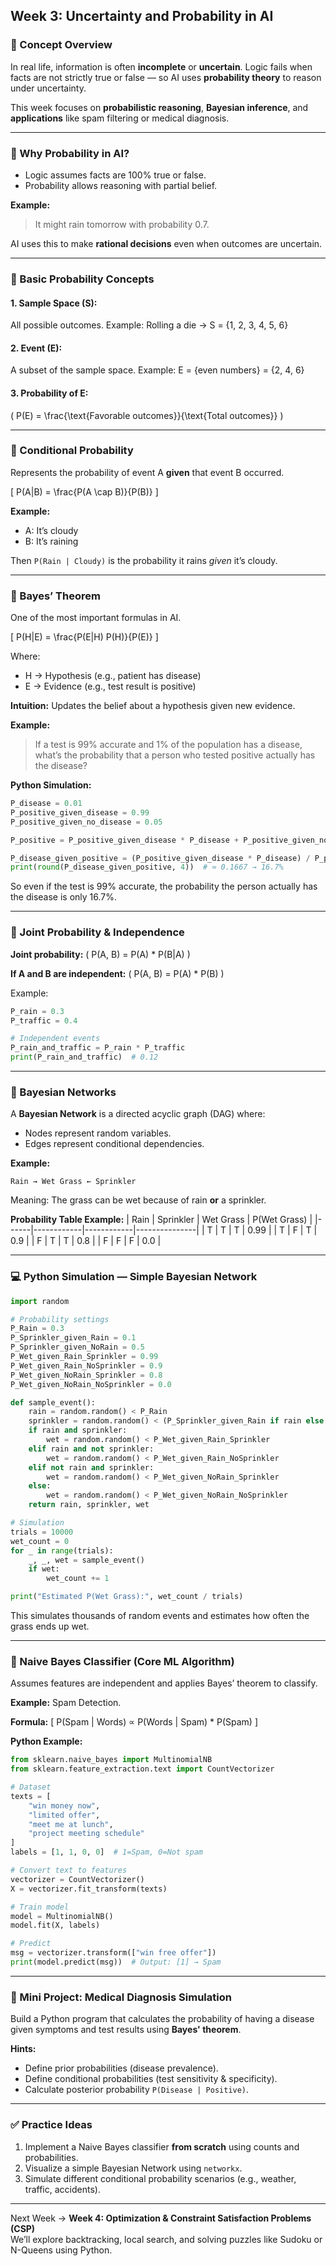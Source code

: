 ## Week 3: Uncertainty and Probability in AI

### 🧠 Concept Overview
In real life, information is often **incomplete** or **uncertain**. Logic fails when facts are not strictly true or false — so AI uses **probability theory** to reason under uncertainty.

This week focuses on **probabilistic reasoning**, **Bayesian inference**, and **applications** like spam filtering or medical diagnosis.

---

### 🔹 Why Probability in AI?
- Logic assumes facts are 100% true or false.
- Probability allows reasoning with partial belief.

**Example:**
> It might rain tomorrow with probability 0.7.

AI uses this to make **rational decisions** even when outcomes are uncertain.

---

### 🔹 Basic Probability Concepts

#### 1. **Sample Space (S):**
All possible outcomes.
Example: Rolling a die → S = {1, 2, 3, 4, 5, 6}

#### 2. **Event (E):**
A subset of the sample space.
Example: E = {even numbers} = {2, 4, 6}

#### 3. **Probability of E:**
\( P(E) = \frac{\text{Favorable outcomes}}{\text{Total outcomes}} \)

---

### 🔹 Conditional Probability
Represents the probability of event A **given** that event B occurred.

\[ P(A|B) = \frac{P(A \cap B)}{P(B)} \]

**Example:**
- A: It’s cloudy
- B: It’s raining

Then `P(Rain | Cloudy)` is the probability it rains *given* it’s cloudy.

---

### 🔹 Bayes’ Theorem
One of the most important formulas in AI.

\[ P(H|E) = \frac{P(E|H) P(H)}{P(E)} \]

Where:
- H → Hypothesis (e.g., patient has disease)
- E → Evidence (e.g., test result is positive)

**Intuition:**
Updates the belief about a hypothesis given new evidence.

**Example:**
> If a test is 99% accurate and 1% of the population has a disease, what’s the probability that a person who tested positive actually has the disease?

**Python Simulation:**
```python
P_disease = 0.01
P_positive_given_disease = 0.99
P_positive_given_no_disease = 0.05

P_positive = P_positive_given_disease * P_disease + P_positive_given_no_disease * (1 - P_disease)

P_disease_given_positive = (P_positive_given_disease * P_disease) / P_positive
print(round(P_disease_given_positive, 4))  # ≈ 0.1667 → 16.7%
```

So even if the test is 99% accurate, the probability the person actually has the disease is only 16.7%.

---

### 🔹 Joint Probability & Independence

**Joint probability:** \( P(A, B) = P(A) * P(B|A) \)

**If A and B are independent:** \( P(A, B) = P(A) * P(B) \)

Example:
```python
P_rain = 0.3
P_traffic = 0.4

# Independent events
P_rain_and_traffic = P_rain * P_traffic
print(P_rain_and_traffic)  # 0.12
```

---

### 🔹 Bayesian Networks
A **Bayesian Network** is a directed acyclic graph (DAG) where:
- Nodes represent random variables.
- Edges represent conditional dependencies.

**Example:**
```
Rain → Wet Grass ← Sprinkler
```

Meaning: The grass can be wet because of rain **or** a sprinkler.

**Probability Table Example:**
| Rain | Sprinkler | Wet Grass | P(Wet Grass) |
|------|------------|------------|---------------|
| T | T | T | 0.99 |
| T | F | T | 0.9  |
| F | T | T | 0.8  |
| F | F | F | 0.0  |

---

### 💻 Python Simulation — Simple Bayesian Network
```python
import random

# Probability settings
P_Rain = 0.3
P_Sprinkler_given_Rain = 0.1
P_Sprinkler_given_NoRain = 0.5
P_Wet_given_Rain_Sprinkler = 0.99
P_Wet_given_Rain_NoSprinkler = 0.9
P_Wet_given_NoRain_Sprinkler = 0.8
P_Wet_given_NoRain_NoSprinkler = 0.0

def sample_event():
    rain = random.random() < P_Rain
    sprinkler = random.random() < (P_Sprinkler_given_Rain if rain else P_Sprinkler_given_NoRain)
    if rain and sprinkler:
        wet = random.random() < P_Wet_given_Rain_Sprinkler
    elif rain and not sprinkler:
        wet = random.random() < P_Wet_given_Rain_NoSprinkler
    elif not rain and sprinkler:
        wet = random.random() < P_Wet_given_NoRain_Sprinkler
    else:
        wet = random.random() < P_Wet_given_NoRain_NoSprinkler
    return rain, sprinkler, wet

# Simulation
trials = 10000
wet_count = 0
for _ in range(trials):
    _, _, wet = sample_event()
    if wet:
        wet_count += 1

print("Estimated P(Wet Grass):", wet_count / trials)
```
This simulates thousands of random events and estimates how often the grass ends up wet.

---

### 🔹 Naive Bayes Classifier (Core ML Algorithm)
Assumes features are independent and applies Bayes’ theorem to classify.

**Example:** Spam Detection.

**Formula:**
\[ P(Spam | Words) ∝ P(Words | Spam) * P(Spam) \]

**Python Example:**
```python
from sklearn.naive_bayes import MultinomialNB
from sklearn.feature_extraction.text import CountVectorizer

# Dataset
texts = [
    "win money now",
    "limited offer",
    "meet me at lunch",
    "project meeting schedule"
]
labels = [1, 1, 0, 0]  # 1=Spam, 0=Not spam

# Convert text to features
vectorizer = CountVectorizer()
X = vectorizer.fit_transform(texts)

# Train model
model = MultinomialNB()
model.fit(X, labels)

# Predict
msg = vectorizer.transform(["win free offer"])
print(model.predict(msg))  # Output: [1] → Spam
```

---

### 🧩 Mini Project: Medical Diagnosis Simulation
Build a Python program that calculates the probability of having a disease given symptoms and test results using **Bayes' theorem**.

**Hints:**
- Define prior probabilities (disease prevalence).
- Define conditional probabilities (test sensitivity & specificity).
- Calculate posterior probability `P(Disease | Positive)`.

---

### ✅ Practice Ideas
1. Implement a Naive Bayes classifier **from scratch** using counts and probabilities.
2. Visualize a simple Bayesian Network using `networkx`.
3. Simulate different conditional probability scenarios (e.g., weather, traffic, accidents).

---

Next Week → **Week 4: Optimization & Constraint Satisfaction Problems (CSP)**  
We’ll explore backtracking, local search, and solving puzzles like Sudoku or N-Queens using Python.